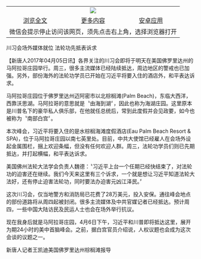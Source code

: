 

<table>
  <tr>
    <td align="center" colspan="3">
      <a href="https://github.com/ogate/ogate/blob/master/README.md"><img src="https://cloud.githubusercontent.com/assets/11880933/13434984/f430fae2-e012-11e5-814f-c2df1e82b247.jpg"/></a>
    </td>
  </tr>
  <tr>
    <td align="center">
      <a href="https://s3.ap-south-1.amazonaws.com/ogatem/oGate.htm?c816143&from=oNote">浏览全文</a>
    </td>
    <td align="center">
      <a href="https://s3.ap-south-1.amazonaws.com/ogatem/oGate.htm?from=oNote">更多内容</a>
    </td>
    <td align="center">
      <a href="https://raw.githubusercontent.com/ogate/up/master/ogate.apk">安卓应用</a>
    </td>
  </tr>
  <tr>
    <td align="center" colspan="3">
      微信会提示停止访问该网页，须先点击右上角，选择浏览器打开
    </td>
  </tr>
</table>    



川习会场外媒体就位  法轮功先抵表诉求








【新唐人2017年04月05日讯】各界关注的川习会即将于明天在美国佛罗里达州的马阿拉哥庄园举行。周三，很多主流媒体已经陆续抵达，周边地区的警戒也已加强。另外，部份海外的法轮功学员已开始在习近平将要入住的酒店外，和平表达诉求。











马阿拉哥庄园位于佛罗里达州迈阿密市以北棕榈滩(Palm Beach)，东临大西洋，西靠沃思湖。马阿拉哥的意思就是〝由海到湖〞，因此也称为海湖庄园。这里原本是川普名下的豪华私人俱乐部，在他就任总统后，常到此度假并会见政要，如今也被称为〝南部白宫〞。



本次峰会，习近平将要入住的是水棕榈海滩度假酒店(Eau Palm Beach Resort & SPA)，位于马阿拉哥庄园以南七英里处。目前，中共大使馆已经雇人在会场外设起金属围栏，捆上欢迎条幅，但没有任何欢迎人群。周三，法轮功学员们则已先期抵达，并打起横幅，和平表达诉求。



美国佛州法轮大法学会负责人魏德：〝习近平上台一个任期已经快结束了，对法轮功的迫害还在继续。我们今天来这里有三个诉求，一个就是想让习近平知道法轮大法好，还有停止迫害法轮功，同时要法办迫害元凶江泽民。〞



这次川习会，仅当地警方和消防局已花费了28万美元，投入安保。通往峰会地点的部份道路将从周四起被封闭。很多主流媒体及中共官媒记者已经抵达。预计周四，一些中国大陆访民及民运人士也会在场外举行抗议。



现在我身后就是马阿拉哥庄园，4月6日下午，习近平和川普即将抵达这里，展开为期24小时的美中首脑峰会。之前，据白宫官员介绍说，人权议题也会成为这次会谈的议题之一。



新唐人记者王凯迪美国佛罗里达州棕榈滩报导





